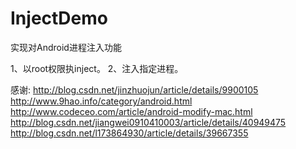 # InjectDemo
实现对Android进程注入功能

1、以root权限执inject。
2、注入指定进程。

感谢:
http://blog.csdn.net/jinzhuojun/article/details/9900105
http://www.9hao.info/category/android.html
http://www.codeceo.com/article/android-modify-mac.html
http://blog.csdn.net/jiangwei0910410003/article/details/40949475
http://blog.csdn.net/l173864930/article/details/39667355